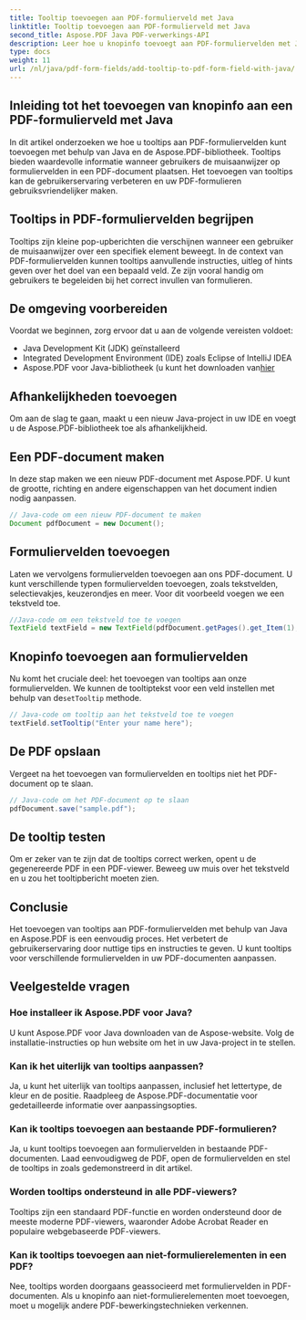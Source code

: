 ```yaml
---
title: Tooltip toevoegen aan PDF-formulierveld met Java
linktitle: Tooltip toevoegen aan PDF-formulierveld met Java
second_title: Aspose.PDF Java PDF-verwerkings-API
description: Leer hoe u knopinfo toevoegt aan PDF-formuliervelden met Java. Stapsgewijze handleiding voor het gebruik van Aspose.PDF voor Java API.
type: docs
weight: 11
url: /nl/java/pdf-form-fields/add-tooltip-to-pdf-form-field-with-java/
---
```


## Inleiding tot het toevoegen van knopinfo aan een PDF-formulierveld met Java

In dit artikel onderzoeken we hoe u tooltips aan PDF-formuliervelden kunt toevoegen met behulp van Java en de Aspose.PDF-bibliotheek. Tooltips bieden waardevolle informatie wanneer gebruikers de muisaanwijzer op formuliervelden in een PDF-document plaatsen. Het toevoegen van tooltips kan de gebruikerservaring verbeteren en uw PDF-formulieren gebruiksvriendelijker maken.

## Tooltips in PDF-formuliervelden begrijpen

Tooltips zijn kleine pop-upberichten die verschijnen wanneer een gebruiker de muisaanwijzer over een specifiek element beweegt. In de context van PDF-formuliervelden kunnen tooltips aanvullende instructies, uitleg of hints geven over het doel van een bepaald veld. Ze zijn vooral handig om gebruikers te begeleiden bij het correct invullen van formulieren.

## De omgeving voorbereiden

Voordat we beginnen, zorg ervoor dat u aan de volgende vereisten voldoet:

- Java Development Kit (JDK) geïnstalleerd
- Integrated Development Environment (IDE) zoals Eclipse of IntelliJ IDEA
-  Aspose.PDF voor Java-bibliotheek (u kunt het downloaden van[hier](https://releases.aspose.com/pdf/java/)

## Afhankelijkheden toevoegen

Om aan de slag te gaan, maakt u een nieuw Java-project in uw IDE en voegt u de Aspose.PDF-bibliotheek toe als afhankelijkheid.

## Een PDF-document maken

In deze stap maken we een nieuw PDF-document met Aspose.PDF. U kunt de grootte, richting en andere eigenschappen van het document indien nodig aanpassen.

```java
// Java-code om een nieuw PDF-document te maken
Document pdfDocument = new Document();
```

## Formuliervelden toevoegen

Laten we vervolgens formuliervelden toevoegen aan ons PDF-document. U kunt verschillende typen formuliervelden toevoegen, zoals tekstvelden, selectievakjes, keuzerondjes en meer. Voor dit voorbeeld voegen we een tekstveld toe.

```java
//Java-code om een tekstveld toe te voegen
TextField textField = new TextField(pdfDocument.getPages().get_Item(1), new Rectangle(100, 100, 200, 30));
```

## Knopinfo toevoegen aan formuliervelden

 Nu komt het cruciale deel: het toevoegen van tooltips aan onze formuliervelden. We kunnen de tooltiptekst voor een veld instellen met behulp van de`setTooltip` methode.

```java
// Java-code om tooltip aan het tekstveld toe te voegen
textField.setTooltip("Enter your name here");
```

## De PDF opslaan

Vergeet na het toevoegen van formuliervelden en tooltips niet het PDF-document op te slaan.

```java
// Java-code om het PDF-document op te slaan
pdfDocument.save("sample.pdf");
```

## De tooltip testen

Om er zeker van te zijn dat de tooltips correct werken, opent u de gegenereerde PDF in een PDF-viewer. Beweeg uw muis over het tekstveld en u zou het tooltipbericht moeten zien.

## Conclusie

Het toevoegen van tooltips aan PDF-formuliervelden met behulp van Java en Aspose.PDF is een eenvoudig proces. Het verbetert de gebruikerservaring door nuttige tips en instructies te geven. U kunt tooltips voor verschillende formuliervelden in uw PDF-documenten aanpassen.

## Veelgestelde vragen

### Hoe installeer ik Aspose.PDF voor Java?

U kunt Aspose.PDF voor Java downloaden van de Aspose-website. Volg de installatie-instructies op hun website om het in uw Java-project in te stellen.

### Kan ik het uiterlijk van tooltips aanpassen?

Ja, u kunt het uiterlijk van tooltips aanpassen, inclusief het lettertype, de kleur en de positie. Raadpleeg de Aspose.PDF-documentatie voor gedetailleerde informatie over aanpassingsopties.

### Kan ik tooltips toevoegen aan bestaande PDF-formulieren?

Ja, u kunt tooltips toevoegen aan formuliervelden in bestaande PDF-documenten. Laad eenvoudigweg de PDF, open de formuliervelden en stel de tooltips in zoals gedemonstreerd in dit artikel.

### Worden tooltips ondersteund in alle PDF-viewers?

Tooltips zijn een standaard PDF-functie en worden ondersteund door de meeste moderne PDF-viewers, waaronder Adobe Acrobat Reader en populaire webgebaseerde PDF-viewers.

### Kan ik tooltips toevoegen aan niet-formulierelementen in een PDF?

Nee, tooltips worden doorgaans geassocieerd met formuliervelden in PDF-documenten. Als u knopinfo aan niet-formulierelementen moet toevoegen, moet u mogelijk andere PDF-bewerkingstechnieken verkennen.
